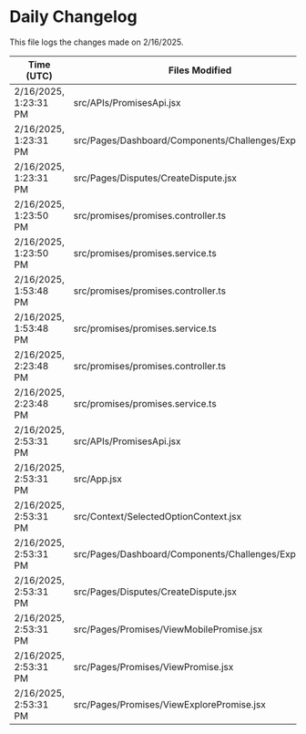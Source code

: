 # Daily Changelog

This file logs the changes made on 2/16/2025.

| Time (UTC)             | Files Modified                    | Changes (Addition/Deletion) |
|------------------------|-----------------------------------|-----------------------------|
| 2/16/2025, 1:23:31 PM | src/APIs/PromisesApi.jsx | 3 Additions & 0 Deletions |
| 2/16/2025, 1:23:31 PM | src/Pages/Dashboard/Components/Challenges/Explore.jsx | 23 Additions & 39 Deletions |
| 2/16/2025, 1:23:31 PM | src/Pages/Disputes/CreateDispute.jsx | 2 Additions & 2 Deletions |
| 2/16/2025, 1:23:50 PM | src/promises/promises.controller.ts | 4 Additions & 0 Deletions|
| 2/16/2025, 1:23:50 PM | src/promises/promises.service.ts | 38 Additions & 2 Deletions|
| 2/16/2025, 1:53:48 PM | src/promises/promises.controller.ts | 4 Additions & 0 Deletions|
| 2/16/2025, 1:53:48 PM | src/promises/promises.service.ts | 38 Additions & 2 Deletions|
| 2/16/2025, 2:23:48 PM | src/promises/promises.controller.ts | 4 Additions & 0 Deletions|
| 2/16/2025, 2:23:48 PM | src/promises/promises.service.ts | 38 Additions & 2 Deletions|
| 2/16/2025, 2:53:31 PM | src/APIs/PromisesApi.jsx | 3 Additions & 0 Deletions|
| 2/16/2025, 2:53:31 PM | src/App.jsx | 2 Additions & 0 Deletions|
| 2/16/2025, 2:53:31 PM | src/Context/SelectedOptionContext.jsx | 7 Additions & 2 Deletions|
| 2/16/2025, 2:53:31 PM | src/Pages/Dashboard/Components/Challenges/Explore.jsx | 25 Additions & 47 Deletions|
| 2/16/2025, 2:53:31 PM | src/Pages/Disputes/CreateDispute.jsx | 2 Additions & 2 Deletions|
| 2/16/2025, 2:53:31 PM | src/Pages/Promises/ViewMobilePromise.jsx | 1 Additions & 1 Deletions|
| 2/16/2025, 2:53:31 PM | src/Pages/Promises/ViewPromise.jsx | 10 Additions & 2 Deletions|
| 2/16/2025, 2:53:31 PM | src/Pages/Promises/ViewExplorePromise.jsx | 0 Additions & 0 Deletions|

